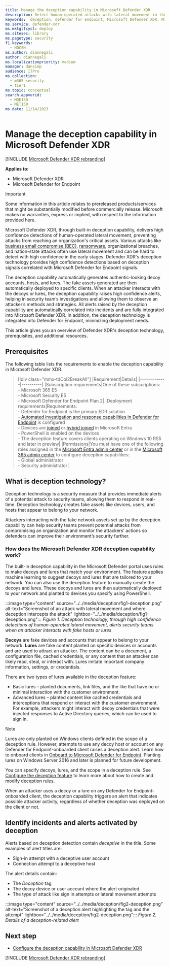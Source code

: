 ```yaml
---
title: Manage the deception capability in Microsoft Defender XDR
description: Detect human-operated attacks with lateral movement in the early stages using high confidence signals from the deception feature in Microsoft Defender XDR.
keywords:  deception, defender for endpoint, Microsoft Defender XDR, Microsoft defender for endpoint, lures, fake hosts, fake users, fake network, honeypot, honeytoken, decoy, fake host, fake user, deception technology
ms.service: defender-xdr
ms.mktglfcycl: deploy
ms.sitesec: library
ms.pagetype: security
f1.keywords: 
  - NOCSH
ms.author: diannegali
author: diannegali
ms.localizationpriority: medium
manager: dansimp
audience: ITPro
ms.collection: 
  - m365-security
  - tier1
ms.topic: conceptual
search.appverid: 
  - MOE150
  - MET150
ms.date: 11/14/2023
---
```


# Manage the deception capability in Microsoft Defender XDR

[!INCLUDE [Microsoft Defender XDR rebranding](../includes/microsoft-defender.md)]

**Applies to:**

- Microsoft Defender XDR
- Microsoft Defender for Endpoint

> [!IMPORTANT]
> Some information in this article relates to prereleased products/services that might be substantially modified before commercially release. Microsoft makes no warranties, express or implied, with respect to the information provided here.

Microsoft Defender XDR, through built-in deception capability, delivers high confidence detections of human-operated lateral movement, preventing attacks from reaching an organization's critical assets. Various attacks like [business email compromise (BEC)](https://www.microsoft.com/security/business/security-101/what-is-business-email-compromise-bec), [ransomware](/security/ransomware/), organizational breaches, and nation-state attacks often use lateral movement and can be hard to detect with high confidence in the early stages. Defender XDR's deception technology provides high confidence detections based on deception signals correlated with Microsoft Defender for Endpoint signals.

The deception capability automatically generates authentic-looking decoy accounts, hosts, and lures. The fake assets generated are then automatically deployed to specific clients. When an attacker interacts with the decoys or lures, the deception capability raises high confidence alerts, helping in security team’s investigations and allowing them to observe an attacker’s methods and strategies. All alerts raised by the deception capability are automatically correlated into incidents and are fully integrated into Microsoft Defender XDR. In addition, the deception technology is integrated into Defender for Endpoint, minimizing deployment needs.

This article gives you an overview of Defender XDR's deception technology, prerequisites, and additional resources.

## Prerequisites

The following table lists the requirements to enable the deception capability in Microsoft Defender XDR.

> [!div class="mmx-tdCol2BreakAll"]
> |Requirement|Details|
> |-------------|----------|
> |Subscription requirements|One of these subscriptions:</br> - Microsoft 365 E5</br> - Microsoft Security E5</br> - Microsoft Defender for Endpoint Plan 2|
> |Deployment requirements|Requirements:</br> - Defender for Endpoint is the primary EDR solution</br> - [Automated investigation and response capabilities in Defender for Endpoint](/defender-endpoint/configure-automated-investigations-remediation/) is configured</br> - Devices are [joined](/entra/identity/devices/concept-directory-join/) or [hybrid joined](/entra/identity/devices/concept-hybrid-join/) in Microsoft Entra</br> - PowerShell is enabled on the devices</br> - The deception feature covers clients operating on Windows 10 RS5 and later in preview|
> |Permissions|You must have one of the following roles assigned in the [Microsoft Entra admin center](https://entra.microsoft.com) or in the [Microsoft 365 admin center](https://admin.microsoft.com) to configure deception capabilities:</br> - Global administrator</br> - Security administrator|

## What is deception technology?

Deception technology is a security measure that provides immediate alerts of a potential attack to security teams, allowing them to respond in real-time. Deception technology creates fake assets like devices, users, and hosts that appear to belong to your network.

Attackers interacting with the fake network assets set up by the deception capability can help security teams prevent potential attacks from compromising an organization and monitor the attackers’ actions so defenders can improve their environment’s security further.

### How does the Microsoft Defender XDR deception capability work?

The built-in deception capability in the Microsoft Defender portal uses rules to make decoys and lures that match your environment. The feature applies machine learning to suggest decoys and lures that are tailored to your network. You can also use the deception feature to manually create the decoys and lures. These decoys and lures are then automatically deployed to your network and planted to devices you specify using PowerShell.

:::image type="content" source="../../media/deception/fig1-deception.png" alt-text="Screenshot of an attack with lateral movement and where deception intercepts the attack" lightbox="../../media/deception/fig1-deception.png":::
*Figure 1. Deception technology, through high confidence detections of human-operated lateral movement, alerts security teams when an attacker interacts with fake hosts or lures*

**Decoys** are fake devices and accounts that appear to belong to your network. **Lures** are fake content planted on specific devices or accounts and are used to attract an attacker. The content can be a document, a configuration file, cached credentials, or any content that an attacker can likely read, steal, or interact with. Lures imitate important company information, settings, or credentials.

There are two types of lures available in the deception feature:

- Basic lures – planted documents, link files, and the like that have no or minimal interaction with the customer environment.  
- Advanced lures – planted content like cached credentials and interceptions that respond or interact with the customer environment. For example, attackers might interact with decoy credentials that were injected responses to Active Directory queries, which can be used to sign in.

> [!NOTE]
> Lures are only planted on Windows clients defined in the scope of a deception rule. However, attempts to use any decoy host or account on any Defender for Endpoint-onboarded client raises a deception alert. Learn how to onboard clients in [Onboard to Microsoft Defender for Endpoint](/defender-for-endpoint/onboarding/). Planting lures on Windows Server 2016 and later is planned for future development.

You can specify decoys, lures, and the scope in a deception rule. See [Configure the deception feature](configure-deception.md) to learn more about how to create and modify deception rules.  

When an attacker uses a decoy or a lure on any Defender for Endpoint-onboarded client, the deception capability triggers an alert that indicates possible attacker activity, regardless of whether deception was deployed on the client or not.

## Identify incidents and alerts activated by deception

Alerts based on deception detection contain *deceptive* in the title. Some examples of alert titles are:

- Sign-in attempt with a deceptive user account
- Connection attempt to a deceptive host

The alert details contain:

- The *Deception* tag
- The decoy device or user account where the alert originated
- The type of attack like sign in attempts or lateral movement attempts

:::image type="content" source="../../media/deception/fig2-deception.png" alt-text="Screenshot of a deception alert highlighting the tag and the attempt" lightbox="../../media/deception/fig2-deception.png":::
*Figure 2. Details of a deception-related alert*

## Next step

- [Configure the deception capability in Microsoft Defender XDR](configure-deception.md)

[!INCLUDE [Microsoft Defender XDR rebranding](../../includes/defender-m3d-techcommunity.md)]
